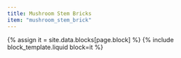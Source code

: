 ```yaml
---
title: Mushroom Stem Bricks
item: "mushroom_stem_brick"
---
```


{% assign it = site.data.blocks[page.block] %}
{% include block_template.liquid block=it %}

